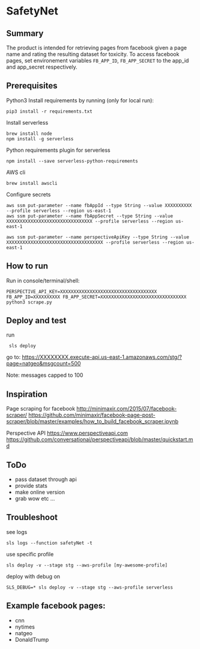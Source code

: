 # SafetyNet

## Summary
The product is intended for retrieving pages from facebook given a page
name and rating the resulting dataset for toxicity. To access facebook
pages, set environement variables `FB_APP_ID`, `FB_APP_SECRET` to the
app_id and app_secret respectively.

## Prerequisites
Python3
Install requirements by running (only for local run):
```
pip3 install -r requirements.txt
```

Install serverless
```
brew install node
npm install -g serverless
```

Python requirements plugin for serverless
```
npm install --save serverless-python-requirements
```

AWS cli
```
brew install awscli
```

Configure secrets
```
aws ssm put-parameter --name fbAppId --type String --value XXXXXXXXXX --profile serverless --region us-east-1
aws ssm put-parameter --name fbAppSecret --type String --value XXXXXXXXXXXXXXXXXXXXXXXXXXXXXXXX --profile serverless --region us-east-1

aws ssm put-parameter --name perspectiveApiKey --type String --value XXXXXXXXXXXXXXXXXXXXXXXXXXXXXXXXXXXX --profile serverless --region us-east-1
```

## How to run
Run in console/terminal/shell:
```
PERSPECTIVE_API_KEY=XXXXXXXXXXXXXXXXXXXXXXXXXXXXXXXXXXXX FB_APP_ID=XXXXXXXXXX FB_APP_SECRET=XXXXXXXXXXXXXXXXXXXXXXXXXXXXXXXX python3 scrape.py
```

## Deploy and test

run
```
 sls deploy
```

go to: https://XXXXXXXX.execute-api.us-east-1.amazonaws.com/stg/?page=natgeo&msgcount=500

Note: messages capped to 100

## Inspiration

Page scraping for facebook
http://minimaxir.com/2015/07/facebook-scraper/
https://github.com/minimaxir/facebook-page-post-scraper/blob/master/examples/how_to_build_facebook_scraper.ipynb

Perspective API 
https://www.perspectiveapi.com 
https://github.com/conversationai/perspectiveapi/blob/master/quickstart.md 

## ToDo

- pass dataset through api
- provide stats
- make online version
- grab wow etc ...

## Troubleshoot

see logs
```
sls logs --function safetyNet -t
```

use specific profile
```
sls deploy -v --stage stg --aws-profile [my-awesome-profile]
```
 
deploy with debug on
```
SLS_DEBUG=* sls deploy -v --stage stg --aws-profile serverless
```

 
## Example facebook pages:
- cnn
- nytimes
- natgeo
- DonaldTrump
